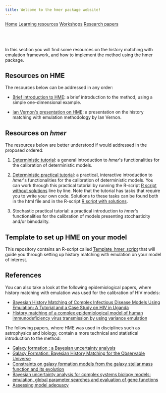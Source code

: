 ```yaml
---
title: Welcome to the hmer package website!
---
```


<div class="navbar">
  <a href="index.html">Home</a>
  <a href="learning_resources.html"  class="active">Learning resources</a>
  <a href="24may2022workshop.html">Workshops</a>
  <a href="papers.html">Research papers</a>
</div>

<br>

<br>

<br>

In this section you will find some resources on the history matching with emulation framework, and how to implement the method using the hmer package.

## Resources on HME 

The resources below can be addressed in any order:

- [Brief introduction to HME](https://danny-sc.github.io/Tutorial_1/): a brief introduction to the method, using a simple one-dimensional example.

- [Ian Vernon's presentation on HME](https://www.youtube.com/watch?v=54G_aYHGdAk): a presentation on the history matching with emulation methodology by Ian Vernon.

## Resources on _hmer_ 

The resources below are better understood if would addressed in the proposed ordered:

1. [Deterministic tutorial](https://danny-sc.github.io/Tutorial_2/): a general introduction to _hmer_'s functionalities for the calibration of deterministic models.

2. [Deterministic practical tutorial](https://danny-sc.github.io/determ_workshop/): a practical, interactive introduction to _hmer_'s functionalities for the calibration of deterministic models. You can work through this practical tutorial by running the R-script [R script without solutions](https://github.com/hmer-package/website/blob/gh-pages/determ_workshop_code_without_sols.R) line by line. Note that the tutorial has tasks that require you to write your own code. Solutions to these tasks can be found both in the html file and in the R-script [R script with solutions](https://github.com/hmer-package/website/blob/gh-pages/determ_workshop_code_with_sols.R).

3. Stochastic practical tutorial: a practical introduction to _hmer_'s functionalities for the calibration of models presenting stochasticity and/or bimodality.

## Template to set up HME on your model 
This repository contains an R-script called [Template_hmer_script](https://raw.githubusercontent.com/hmer-package/website/gh-pages/Template_hmer_script.R) that will guide you through setting up history matching with emulation on your model of interest.

## References

You can also take a look at the following epidemiological papers, where history matching with emulation was used for the calibration of HIV models:
- [Bayesian History Matching of Complex Infectious Disease Models Using Emulation: A Tutorial and a Case Study on HIV in Uganda](https://journals.plos.org/ploscompbiol/article?id=10.1371/journal.pcbi.1003968)
- [History matching of a complex epidemiological
model of human immunodeficiency virus
transmission by using variance emulation](https://researchonline.lshtm.ac.uk/id/eprint/4650003/1/History%20matching%20of%20a%20complex%20epidemiological%20model%20of%20human%20immunodeficiency%20virus%20transmission%20by%20using%20variance%20emulation.pdf)

The following papers, where HME was used in disciplines such as astrophysics and biology, contain a more technical and statistical introduction to the method:
- [Galaxy formation : a Bayesian uncertainty analysis](https://dro.dur.ac.uk/8086/)
- [Galaxy Formation: Bayesian History Matching for the Observable Universe](https://projecteuclid.org/journals/statistical-science/volume-29/issue-1/Galaxy-Formation-Bayesian-History-Matching-for-the-Observable-Universe/10.1214/12-STS412.full)
- [Constraints on galaxy formation models from the galaxy stellar mass function and its evolution](https://academic.oup.com/mnras/article/466/2/2418/2691461)
- [Bayesian uncertainty analysis for complex systems biology models: emulation, global parameter searches and evaluation of gene functions](https://bmcsystbiol.biomedcentral.com/articles/10.1186/s12918-017-0484-3)
- [Assessing model adequacy](https://dro.dur.ac.uk/23252/)
